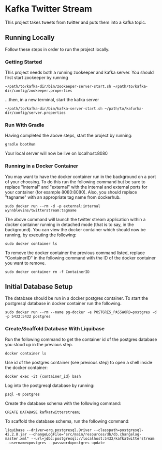 # Kafka Twitter Stream
This project takes tweets from twitter and puts them into a kafka topic.

## Running Locally
Follow these steps in order to run the project locally.

### Getting Started
This project needs both a running zookeeper and kafka server.  You should first start zookeeper by running
```
~/path/to/kafka-dir/bin/zookeeper-server-start.sh ~/path/to/kafka-dir/config/zookeeper.properties
```
...then, in a new terminal, start the kafka server
```
~/path/to/kafka-dir/bin/kafka-server-start.sh ~/path/to/kafurka-dir/config/server.properties
```

### Run With Gradle
Having completed the above steps, start the project by running:
```
gradle bootRun 
```
Your local server will now be live on localhost:8080

### Running in a Docker Container
You may want to have the docker container run in the background on a port of your choosing.  To do this run the following command but be sure to replace "internal" and "external" with the internal and external ports for your container (for example 8080:8080).  Also, you should replace "tagname" with an appropriate tag name from dockerhub.
```
sudo docker run --rm -d -p external:internal wynnblevins/twitterstream:tagname
```
The above command will launch the twitter stream application within a docker container running in detached mode (that is to say, in the background).  You can view the docker container which should now be running, by executing the following:
```
sudo docker container ls
```
To remove the docker container the previous command listed, replace "ContainerID" in the following command with the ID of the docker container you want to remove.  
```
sudo docker container rm -f ContainerID
```

## Initial Database Setup
The database should be run in a docker postgres container.  To start the postgresql database in docker container run the following.
```
sudo docker run --rm --name pg-docker -e POSTGRES_PASSWORD=postgres -d -p 5432:5432 postgres
```

### Create/Scaffold Database With Liquibase
Run the following command to get the container id of the postgres database you stood up in the previous step.
```
docker container ls
```

Use id of the postgres container (see previous step) to open a shell inside the docker container:
```
docker exec -it {container_id} bash
``` 

Log into the postgresql database by running:
```
psql -U postgres 
```

Create the database schema with the following command:
```
CREATE DATABASE kafkatwitterstream;
```

To scaffold the database schema, run the following command:
```
liquibase --driver=org.postgresql.Driver --classpath=postgresql-42.2.8.jar --changeLogFile="src/main/resources/db/db.changelog-master.xml" --url=jdbc:postgresql://localhost:5432/kafkatwitterstream --username=postgres --password=postgres update
```